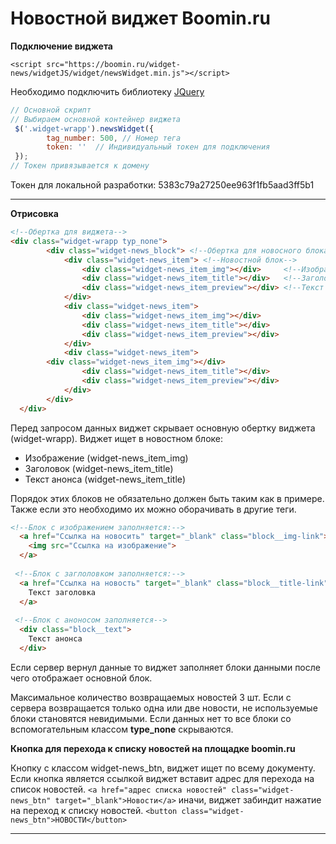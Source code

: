 # Новостной виджет Boomin.ru

  
**Подключение виджета**

`<script src="https://boomin.ru/widget-news/widgetJS/widget/newsWidget.min.js"></script>`

Необходимо подключить библиотеку [JQuery](https://jquery.com/)


``` javascript
// Основной скрипт
// Выбираем основной контейнер виджета
 $('.widget-wrapp').newsWidget({
        tag_number: 500, // Номер тега 
        token: ''  // Индивидуальный токен для подключения
 });
// Токен привязывается к домену
```
Токен для локальной разработки: 5383c79a27250ee963f1fb5aad3ff5b1
****
**Отрисовка**

``` html
<!--Обертка для виджета-->
<div class="widget-wrapp typ_none">
        <div class="widget-news_block"> <!--Обертка для новосного блока-->
            <div class="widget-news_item"> <!--Новостной блок-->
                <div class="widget-news_item_img"></div>     <!--Изображение-->
                <div class="widget-news_item_title"></div>   <!--Заголовок-->
                <div class="widget-news_item_preview"></div> <!--Текст анонса-->
            </div>
            <div class="widget-news_item">
                <div class="widget-news_item_img"></div>
                <div class="widget-news_item_title"></div>
                <div class="widget-news_item_preview"></div>
            </div>
            <div class="widget-news_item">
		<div class="widget-news_item_img"></div>
                <div class="widget-news_item_title"></div>
                <div class="widget-news_item_preview"></div>
            </div>
        </div>
  </div>
```
Перед запросом данных виджет  скрывает основную обертку виджета (widget-wrapp).
Виджет ищет в новостном блоке: 
* Изображение (widget-news_item_img)
* Заголовок (widget-news_item_title)
* Текст анонса (widget-news_item_title)

Порядок этих блоков не обязательно должен быть таким как в примере.
Также если это необходимо их можно оборачивать в другие теги.

``` html
<!--Блок с изображением заполняется:-->
  <a href="Ссылка на новосить" target="_blank" class="block__img-link">
	<img src="Ссылка на изображение">
  </a>
 
 <!--Блок с заглоловком заполняется:-->
  <a href="Ссылка на новость" target="_blank" class="block__title-link">
 	Текст заголовка
  </a>
 
 <!--Блок с аноносом заполняется-->
  <div class="block__text">
  	Текст анонса
  </div>
```
Если сервер вернул данные то виджет заполняет блоки данными после чего отображает основной блок.

Максимальное количество возвращаемых новостей 3 шт.
Если с сервера возвращается только одна или две новости, не используемые блоки становятся невидимыми.
Если данных нет то все блоки со вспомогательным классом **type_none** скрываются.


**Кнопка для перехода к списку новостей на площадке boomin.ru**

Кнопку с классом widget-news_btn,  виджет ищет по всему документу. 
Если кнопка является ссылкой виджет вставит адрес для перехода на список новостей. `<a href="адрес списка новостей" class="widget-news_btn" target="_blank">Новости</a>`
иначи, виджет забиндит нажатие на переход к списку новостей. 
`<button class="widget-news_btn">НОВОСТИ</button>`

***
